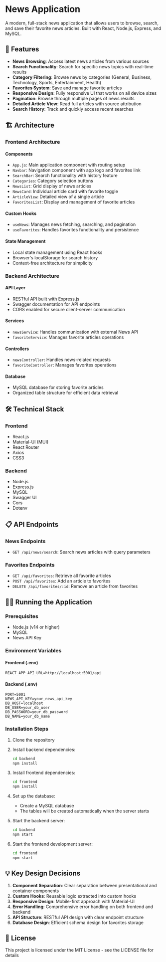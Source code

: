 # News Application

A modern, full-stack news application that allows users to browse, search, and save their favorite news articles. Built with React, Node.js, Express, and MySQL.

## 🚀 Features

- **News Browsing**: Access latest news articles from various sources
- **Search Functionality**: Search for specific news topics with real-time results
- **Category Filtering**: Browse news by categories (General, Business, Technology, Sports, Entertainment, Health)
- **Favorites System**: Save and manage favorite articles
- **Responsive Design**: Fully responsive UI that works on all device sizes
- **Pagination**: Browse through multiple pages of news results
- **Detailed Article View**: Read full articles with source attribution
- **Search History**: Track and quickly access recent searches

## 🏗️ Architecture

### Frontend Architecture

#### Components

- `App.js`: Main application component with routing setup
- `Navbar`: Navigation component with app logo and favorites link
- `SearchBar`: Search functionality with history feature
- `Categories`: Category selection buttons
- `NewsList`: Grid display of news articles
- `NewsCard`: Individual article card with favorite toggle
- `ArticleView`: Detailed view of a single article
- `FavoritesList`: Display and management of favorite articles

#### Custom Hooks

- `useNews`: Manages news fetching, searching, and pagination
- `useFavorites`: Handles favorites functionality and persistence

#### State Management

- Local state management using React hooks
- Browser's localStorage for search history
- Context-free architecture for simplicity

### Backend Architecture

#### API Layer

- RESTful API built with Express.js
- Swagger documentation for API endpoints
- CORS enabled for secure client-server communication

#### Services

- `newsService`: Handles communication with external News API
- `favoriteService`: Manages favorite articles operations

#### Controllers

- `newsController`: Handles news-related requests
- `favoriteController`: Manages favorites operations

#### Database

- MySQL database for storing favorite articles
- Organized table structure for efficient data retrieval

## 🛠️ Technical Stack

### Frontend

- React.js
- Material-UI (MUI)
- React Router
- Axios
- CSS3

### Backend

- Node.js
- Express.js
- MySQL
- Swagger UI
- Cors
- Dotenv

## 📋 API Endpoints

### News Endpoints

- `GET /api/news/search`: Search news articles with query parameters

### Favorites Endpoints

- `GET /api/favorites`: Retrieve all favorite articles
- `POST /api/favorites`: Add an article to favorites
- `DELETE /api/favorites/:id`: Remove an article from favorites

## 🏃‍♂️ Running the Application

### Prerequisites

- Node.js (v14 or higher)
- MySQL
- News API Key

### Environment Variables

#### Frontend (.env)

```
REACT_APP_API_URL=http://localhost:5001/api
```

#### Backend (.env)

```
PORT=5001
NEWS_API_KEY=your_news_api_key
DB_HOST=localhost
DB_USER=your_db_user
DB_PASSWORD=your_db_password
DB_NAME=your_db_name
```

### Installation Steps

1. Clone the repository
2. Install backend dependencies:
   ```bash
   cd backend
   npm install
   ```
3. Install frontend dependencies:
   ```bash
   cd frontend
   npm install
   ```
4. Set up the database:

   - Create a MySQL database
   - The tables will be created automatically when the server starts

5. Start the backend server:

   ```bash
   cd backend
   npm start
   ```

6. Start the frontend development server:
   ```bash
   cd frontend
   npm start
   ```

## 💡 Key Design Decisions

1. **Component Separation**: Clear separation between presentational and container components
2. **Custom Hooks**: Reusable logic extracted into custom hooks
3. **Responsive Design**: Mobile-first approach with Material-UI
4. **Error Handling**: Comprehensive error handling on both frontend and backend
5. **API Structure**: RESTful API design with clear endpoint structure
6. **Database Design**: Efficient schema design for favorites storage

## 📝 License

This project is licensed under the MIT License - see the LICENSE file for details
